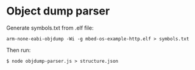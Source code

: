 # Object dump parser

Generate symbols.txt from .elf file:

```
arm-none-eabi-objdump -Wi -g mbed-os-example-http.elf > symbols.txt
```

Then run:

```
$ node objdump-parser.js > structure.json
```
